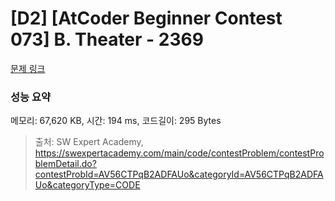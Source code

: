 # [D2] [AtCoder Beginner Contest 073] B. Theater - 2369

[문제 링크](https://swexpertacademy.com/main/code/contestProblem/contestProblemDetail.do?contestProbId=AV56CTPqB2ADFAUo&categoryId=AV56CTPqB2ADFAUo&categoryType=CODE) 

### 성능 요약

메모리: 67,620  KB, 시간: 194 ms, 코드길이: 295 Bytes



> 출처: SW Expert Academy, https://swexpertacademy.com/main/code/contestProblem/contestProblemDetail.do?contestProbId=AV56CTPqB2ADFAUo&categoryId=AV56CTPqB2ADFAUo&categoryType=CODE